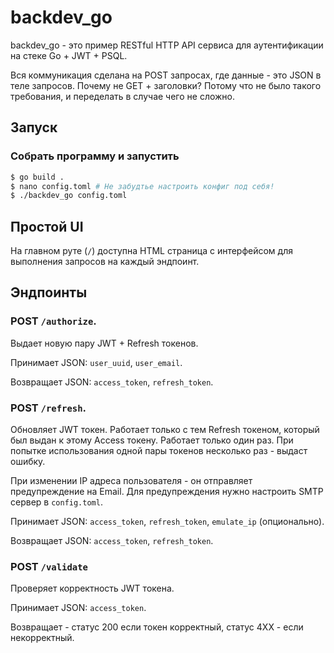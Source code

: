 # backdev_go

backdev_go - это пример RESTful HTTP API сервиса для аутентификации на стеке Go + JWT + PSQL.

Вся коммуникация сделана на POST запросах, где данные - это JSON в теле запросов. Почему не GET + заголовки? Потому что не было такого требования, и переделать в случае чего не сложно.

## Запуск

### Собрать программу и запустить

```bash
$ go build .
$ nano config.toml # Не забудтье настроить конфиг под себя!
$ ./backdev_go config.toml 
```

## Простой UI

На главном руте (`/`) доступна HTML страница с интерфейсом для выполнения запросов на каждый эндпоинт.

## Эндпоинты

### POST `/authorize`. 
Выдает новую пару JWT + Refresh токенов.

Принимает JSON: `user_uuid`, `user_email`. 

Возвращает JSON: `access_token`, `refresh_token`.

### POST `/refresh`. 

Обновляет JWT токен. Работает только с тем Refresh токеном, который был выдан к этому Access токену. Работает только один раз. При попытке использования одной пары токенов несколько раз - выдаст ошибку.

При изменении IP адреса пользователя - он отправляет предупреждение на Email. Для предупреждения нужно настроить SMTP сервер в `config.toml`.

Принимает JSON: `access_token`, `refresh_token`, `emulate_ip` (опционально).

Возвращает JSON: `access_token`, `refresh_token`.

### POST `/validate`

Проверяет корректность JWT токена. 

Принимает JSON: `access_token`.

Возвращает - статус 200 если токен корректный, статус 4XX - если некорректный.

